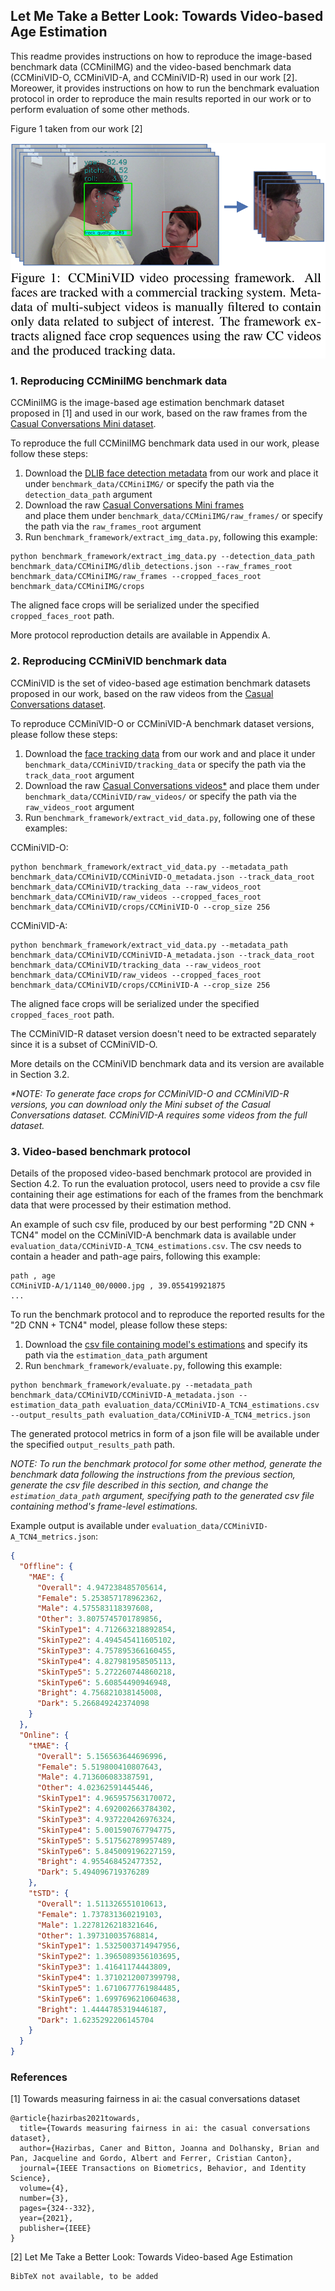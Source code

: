 ## Let Me Take a Better Look: Towards Video-based Age Estimation

This readme provides instructions on how to reproduce the image-based benchmark data (CCMiniIMG)
and the video-based benchmark data (CCMiniVID-O, CCMiniVID-A, and CCMiniVID-R) used in our work [2]. 
Moreower, it provides instructions on how to run the benchmark evaluation protocol in order to 
reproduce the main results reported in our work or to perform evaluation of some other methods.

Figure 1 taken from our work [2]

![pipeline](./pipeline.png)


### 1. Reproducing CCMiniIMG benchmark data

CCMiniIMG is the image-based age estimation benchmark dataset proposed in [1] and used in 
our work, based on the raw frames from the 
[Casual Conversations Mini dataset](https://ai.meta.com/datasets/casual-conversations-dataset/). 

To reproduce the full CCMiniIMG benchmark data used in our work, please follow these steps:
1. Download the [DLIB face detection metadata](https://ferhr-my.sharepoint.com/:u:/g/personal/kbr122017_fer_hr/EemyxVpcFQhAnvfpEVt7-UgBevuTdbjRHhakEczPU9X-Vg?e=zn8uxl) 
   from our work and place it under `benchmark_data/CCMiniIMG/` or specify the path via the 
   `detection_data_path` argument
2. Download the raw 
   [Casual Conversations Mini frames](https://ai.meta.com/datasets/casual-conversations-downloads/)  
   and place them under `benchmark_data/CCMiniIMG/raw_frames/` or specify the path via the
   `raw_frames_root` argument
3. Run `benchmark_framework/extract_img_data.py`, following this example:
```shell
python benchmark_framework/extract_img_data.py --detection_data_path benchmark_data/CCMiniIMG/dlib_detections.json --raw_frames_root benchmark_data/CCMiniIMG/raw_frames --cropped_faces_root benchmark_data/CCMiniIMG/crops
```
The aligned face crops will be serialized under the specified `cropped_faces_root` path.

More protocol reproduction details are available in Appendix A.

### 2. Reproducing CCMiniVID benchmark data

CCMiniVID is the set of video-based age estimation benchmark datasets proposed in our work, 
based on the raw videos from the 
[Casual Conversations dataset](https://ai.meta.com/datasets/casual-conversations-dataset/).

To reproduce CCMiniVID-O or CCMiniVID-A benchmark dataset versions, please follow these steps:
1. Download the [face tracking data](https://ferhr-my.sharepoint.com/:u:/g/personal/kbr122017_fer_hr/EcPrEojSd31Dvxn9SYIPxRcB5b58yyCPd3zetpnwc1MIow?e=EnrmmP) 
   from our work and and place it under `benchmark_data/CCMiniVID/tracking_data` or specify the path
   via the `track_data_root` argument
2. Download the raw 
   [Casual Conversations videos*](https://ai.meta.com/datasets/casual-conversations-downloads/) 
   and place them under `benchmark_data/CCMiniVID/raw_videos/` or specify the path via the
   `raw_videos_root` argument 
3. Run `benchmark_framework/extract_vid_data.py`, following one of these examples:

CCMiniVID-O:
```shell
python benchmark_framework/extract_vid_data.py --metadata_path benchmark_data/CCMiniVID/CCMiniVID-O_metadata.json --track_data_root benchmark_data/CCMiniVID/tracking_data --raw_videos_root benchmark_data/CCMiniVID/raw_videos --cropped_faces_root benchmark_data/CCMiniVID/crops/CCMiniVID-O --crop_size 256
```
CCMiniVID-A:
```shell
python benchmark_framework/extract_vid_data.py --metadata_path benchmark_data/CCMiniVID/CCMiniVID-A_metadata.json --track_data_root benchmark_data/CCMiniVID/tracking_data --raw_videos_root benchmark_data/CCMiniVID/raw_videos --cropped_faces_root benchmark_data/CCMiniVID/crops/CCMiniVID-A --crop_size 256
```

The aligned face crops will be serialized under the specified `cropped_faces_root` path.

The CCMiniVID-R dataset version doesn't need to be extracted separately since it is a subset of 
CCMiniVID-O.

More details on the CCMiniVID benchmark data and its version are available in Section 3.2. 

_*NOTE: To generate face crops for CCMiniVID-O and CCMiniVID-R versions, you can download only 
the Mini subset of the Casual Conversations dataset. CCMiniVID-A requires some videos from the 
full dataset._

### 3. Video-based benchmark protocol

Details of the proposed video-based benchmark protocol are provided in Section 4.2. 
To run the evaluation protocol, users need to provide a csv file containing their 
age estimations for each of the frames from the benchmark data that were processed by 
their estimation method.

An example of such csv file, produced by our best performing "2D CNN + TCN4" model on the 
CCMiniVID-A benchmark data is available under `evaluation_data/CCMiniVID-A_TCN4_estimations.csv`.
The csv needs to contain a header and path-age pairs, following this example:
```
path , age
CCMiniVID-A/1/1140_00/0000.jpg , 39.055419921875
...
```

To run the benchmark protocol and to reproduce the reported results for the "2D CNN + TCN4" 
model, please follow these steps:
1. Download the [csv file containing model's estimations](https://ferhr-my.sharepoint.com/:x:/g/personal/kbr122017_fer_hr/EbOB3Z7SGGhMiFKN8nyc0-YBoFkDADt31msfyYWcuZq1EA?e=OGrV9q) 
   and specify its path via the `estimation_data_path` argument
2. Run `benchmark_framework/evaluate.py`, following this example:
```shell
python benchmark_framework/evaluate.py --metadata_path benchmark_data/CCMiniVID/CCMiniVID-A_metadata.json --estimation_data_path evaluation_data/CCMiniVID-A_TCN4_estimations.csv --output_results_path evaluation_data/CCMiniVID-A_TCN4_metrics.json
```
The generated protocol metrics in form of a json file will be available under the 
specified `output_results_path` path.

_NOTE: To run the benchmark protocol for some other method, generate the benchmark data following 
the instructions from the previous section, generate the csv file described in this section, and 
change the `estimation_data_path` argument, specifying path to the generated csv file 
containing method's frame-level estimations._

Example output is available under `evaluation_data/CCMiniVID-A_TCN4_metrics.json`:
```json
{
  "Offline": {
    "MAE": {
      "Overall": 4.947238485705614,
      "Female": 5.253857178962362,
      "Male": 4.575583118397608,
      "Other": 3.8075745701789856,
      "SkinType1": 4.712663218892854,
      "SkinType2": 4.494545411605102,
      "SkinType3": 4.757895366160455,
      "SkinType4": 4.827981958505113,
      "SkinType5": 5.272260744860218,
      "SkinType6": 5.60854490946948,
      "Bright": 4.756821038145008,
      "Dark": 5.266849242374098
    }
  },
  "Online": {
    "tMAE": {
      "Overall": 5.156563644696996,
      "Female": 5.519800410807643,
      "Male": 4.713606083387591,
      "Other": 4.02362591445446,
      "SkinType1": 4.965957563170072,
      "SkinType2": 4.692002663784302,
      "SkinType3": 4.937220426976324,
      "SkinType4": 5.001590767794775,
      "SkinType5": 5.517562789957489,
      "SkinType6": 5.845009196227159,
      "Bright": 4.955468452477352,
      "Dark": 5.494096719376289
    },
    "tSTD": {
      "Overall": 1.511326551010613,
      "Female": 1.737831360219103,
      "Male": 1.2278126218321646,
      "Other": 1.397310035768814,
      "SkinType1": 1.5325003714947956,
      "SkinType2": 1.3965089356103695,
      "SkinType3": 1.41641174443809,
      "SkinType4": 1.3710212007399798,
      "SkinType5": 1.6710677761984485,
      "SkinType6": 1.6997696210604638,
      "Bright": 1.4444785319446187,
      "Dark": 1.6235292206145704
    }
  }
}
```

### References

[1] Towards measuring fairness in ai: the casual conversations dataset
```
@article{hazirbas2021towards,
  title={Towards measuring fairness in ai: the casual conversations dataset},
  author={Hazirbas, Caner and Bitton, Joanna and Dolhansky, Brian and Pan, Jacqueline and Gordo, Albert and Ferrer, Cristian Canton},
  journal={IEEE Transactions on Biometrics, Behavior, and Identity Science},
  volume={4},
  number={3},
  pages={324--332},
  year={2021},
  publisher={IEEE}
}
```

[2] Let Me Take a Better Look: Towards Video-based Age Estimation
```
BibTeX not available, to be added
```